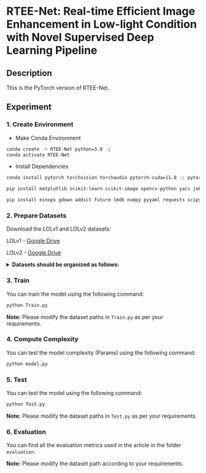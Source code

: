 
# RTEE-Net: Real-time Efficient Image Enhancement in Low-light Condition with Novel Supervised Deep Learning Pipeline
## Description
This is the PyTorch version of RTEE-Net.

## Experiment

### 1. Create Environment
- Make Conda Environment
```bash
conda create -n RTEE-Net python=3.9 -y
conda activate RTEE-Net
```
- Install Dependencies
```bash
conda install pytorch torchvision torchaudio pytorch-cuda=11.8 -c pytorch -c nvidia

pip install matplotlib scikit-learn scikit-image opencv-python yacs joblib natsort h5py tqdm tensorboard

pip install einops gdown addict future lmdb numpy pyyaml requests scipy yapf lpips thop timm
```

### 2. Prepare Datasets
Download the LOLv1 and LOLv2 datasets:

LOLv1 - [Google Drive](https://drive.google.com/file/d/1vhJg75hIpYvsmryyaxdygAWeHuiY_HWu/view?usp=sharing)

LOLv2 - [Google Drive](https://drive.google.com/file/d/1OMfP6Ks2QKJcru1wS2eP629PgvKqF2Tw/view?usp=sharing)

<details>
  <summary>
  <b>Datasets should be organized as follows:</b>
  </summary>

  ```
    |--LOL_v1   
    |    |--Train
    |    |    |--low
    |    |    |  ...
    |    |    |--high
    |    |    |  ...
    |    |--Test
    |    |    |--low
    |    |    |  ...
    |    |    |--high
    |    |    |  ...
    |--LOL_v2_real
    |    |--Train
    |    |    |--low
    |    |    |  ...
    |    |    |--high
    |    |    |  ...
    |    |--Test
    |    |    |--low
    |    |    |  ...
    |    |    |--high
    |    |    |  ...
    |--LOL_v2_Syn
    |    |--Train
    |    |    |--low
    |    |    |  ...
    |    |    |--high
    |    |    |  ...
    |    |--Test
    |    |    |--low
    |    |    |  ...
    |    |    |--high
    |    |    |  ...
  ```

</details>



### 3. Train
You can train the model using the following command:

```bash
python Train.py
```

**Note:** Please modify the dataset paths in ```Train.py``` as per your requirements.

### 4. Compute Complexity
You can test the model complexity (Params) using the following command:
```bash
python model.py
```

### 5. Test
You can test the model using the following command:

```bash
python Test.py
```

**Note:** Please modify the dataset paths in ```Test.py``` as per your requirements.

### 6. Evaluation
You can find all the evaluation metrics used in the article in the folder ```evaluation```.

**Note:** Please modify the dataset path according to your requirements.
